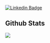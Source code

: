 [![Linkedin Badge](https://img.shields.io/badge/-LinkedIn-blue?style=flat-square&logo=Linkedin&logoColor=white&link=https://www.linkedin.com/in/sispo/)](https://www.linkedin.com/in/sispo/)


## Github Stats

<a href="https://github.com/timdolenko/ci-introduction">
  <img align="center" src="https://github-readme-stats.vercel.app/api/top-langs/?username=timdolenko&layout=compact&langs_count=6&hide_border=true" />
</a>
